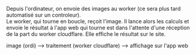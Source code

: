 Depuis l'ordinateur, on envoie des images au worker (ce sera plus tard automatisé sur un controleur).  
Le worker, qui tourne en boucle, reçoit l'image. Il lance alors les calculs et envoie le résultat à l'app web
qui tourne est dans l'attente d'une réception de la part du worker cloudflare. Elle effiche le résultat sur le site.

image (ordi) --> traitement (worker cloudflare) --> affichage sur l'app web
